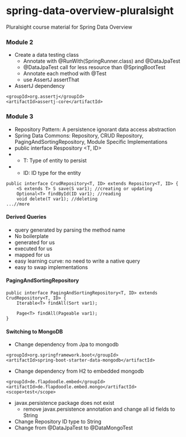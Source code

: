 # spring-data-overview-pluralsight
Pluralsight course material for Spring Data Overview

### Module 2
* Create a data testing class
  - Annotate with @RunWith(SpringRunner.class) and @DataJpaTest
  - @DataJpaTest call for less resource than @SpringBootTest
  - Annotate each method with @Test
  - use AssertJ assertThat
* AssertJ dependency
```
<groupId>org.assertj</groupId>
<artifactId>assertj-core</artifactId>
```
### Module 3
* Repository Pattern: A persistence ignorant data access abstraction
* Spring Data Commons: Repository, CRUD Repository, PagingAndSortingRepository, Module Specific Implementations
* public interface Respository <T, ID>
*   - T: Type of entity to persist
*   - ID: ID type for the entity
```
public interface CrudRepository<T, ID> extends Repository<T, ID> {
    <S extends T> S save(S var1); //creating or updating
    Optional<T> findById(ID var1); //reading
    void delete(T var1); //deleting
...//more
```
#### Derived Queries
* query generated by parsing the method name
* No boilerplate
* generated for us
* executed for us
* mapped for us
* easy learning curve: no need to write a native query
* easy to swap implementations
#### PagingAndSortingRepository
```
public interface PagingAndSortingRepository<T, ID> extends CrudRepository<T, ID> {
    Iterable<T> findAll(Sort var1);

    Page<T> findAll(Pageable var1);
}
```
#### Switching to MongoDB
* Change dependency from Jpa to mongodb
```
<groupId>org.springframework.boot</groupId>
<artifactId>spring-boot-starter-data-mongodb</artifactId>
```
* Change dependency from H2 to embedded mongodb
```
<groupId>de.flapdoodle.embed</groupId>
<artifactId>de.flapdoodle.embed.mongo</artifactId>
<scope>test</scope>
```
* javax.persistence package does not exist
  - remove javax.persistence annotation and change all id fields to String
* Change Repository ID type to String
* Change from @DataJpaTest to @DataMongoTest


